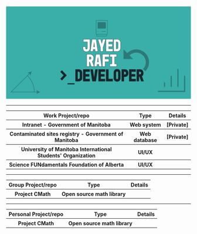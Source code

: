 <a href ="https://github.com/JayedRafiProjects"><img src="https://github.com/JayedRafiProjects/JayedRafiProjects/blob/main/poster.png" alt="cover"></a>
<hr>
<table align="center">
  <tr>
    <th> Work Project/repo </th>
    <th> Type </th>
    <th> Details </th>
  </tr>
    <tr>
    <th> Intranet - Government of Manitoba </th>
    <th> Web system </th>
    <th> [Private] </th>
  </tr>
    <tr>
    <th> Contaminated sites registry - Government of Manitoba </th>
    <th> Web database </th>
    <th> [Private] </th>
  </tr>
   <tr>
    <th> University of Manitoba International Students' Organization </th>
    <th> UI/UX </th>
    <th>  </th>
  </tr>
   <tr>
    <th> Science FUNdamentals Foundation of Alberta </th>
    <th> UI/UX </th>
    <th>  </th>
  </tr>
  </table>
  <hr>
  <table align="center">
  <tr>
    <th> Group Project/repo </th>
    <th> Type </th>
    <th> Details </th>
  </tr>
  <tr>
    <th> Project CMath </th>
    <th> Open source math library </th>
    <th>  </th>
  </tr>
  </table>
  <hr>
  <table align="center">
  <tr>
    <th> Personal Project/repo </th>
    <th> Type </th>
    <th> Details </th>
  </tr>
  <tr>
    <th> Project CMath </th>
    <th> Open source math library </th>
    <th>  </th>
  </tr>
  </table>
